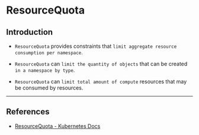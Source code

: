 # ResourceQuota

## Introduction

* `ResourceQuota` provides constraints that `limit aggregate resource consumption per namespace`. 

* `ResourceQuota` can `limit the quantity of objects` that can be created `in a namespace by type`.

* `ResourceQuota` can `limit total amount of compute` resources that may be consumed by resources.

---

## References

* [ResourceQuota - Kubernetes Docs](https://kubernetes.io/docs/concepts/policy/resource-quotas/)